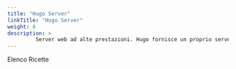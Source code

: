 ```yaml
---
title: "Hugo Server"
linkTitle: "Hugo Server"
weight: 8
description: >
         Server web ad alte prestazioni. Hugo fornisce un proprio server web che costruisce e serve il sito. Mentre il server hugo offre prestazioni elevate, è un server Web con opzioni limitate. Molti lo eseguono in produzione, ma il comportamento standard è che le persone lo utilizzino nello sviluppo e utilizzino un server più completo come Nginx o Caddy. [Fonte](https://gohugo.io/commands/hugo_server/)
---
```


Elenco Ricette
